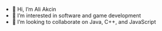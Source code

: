 - 👋 Hi, I’m Ali Akcin
- 👀 I’m interested in software and game development
- 💞️ I’m looking to collaborate on Java, C++, and JavaScript

<!---
evidentart/evidentart is a ✨ special ✨ repository because its `README.md` (this file) appears on your GitHub profile.
You can click the Preview link to take a look at your changes.
--->
